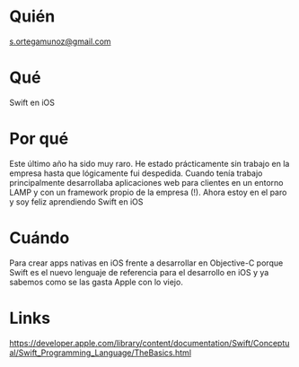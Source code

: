 # Quién
s.ortegamunoz@gmail.com
# Qué
Swift en iOS
# Por qué
Este último año ha sido muy raro. He estado prácticamente sin trabajo en la empresa hasta que lógicamente fui despedida. Cuando tenía trabajo principalmente desarrollaba aplicaciones web para clientes en un entorno LAMP y con un framework propio de la empresa (!). Ahora estoy en el paro y soy feliz aprendiendo Swift en iOS 
# Cuándo
Para crear apps nativas en iOS frente a desarrollar en Objective-C porque Swift es el nuevo lenguaje de referencia para el desarrollo en iOS y ya sabemos como se las gasta Apple con lo viejo.
# Links
https://developer.apple.com/library/content/documentation/Swift/Conceptual/Swift_Programming_Language/TheBasics.html

